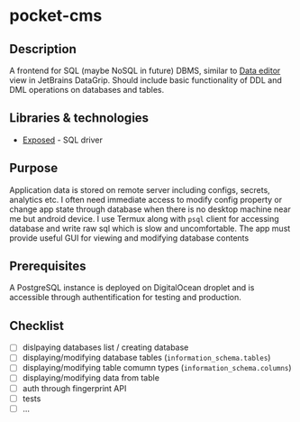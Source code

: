 # pocket-cms

## Description
A frontend for SQL (maybe NoSQL in future) DBMS, similar to [Data editor](https://www.jetbrains.com/help/datagrip/table-editor.html#) view in JetBrains DataGrip. Should include basic functionality of DDL and DML operations on databases and tables.


## Libraries & technologies
- [Exposed](https://github.com/JetBrains/Exposed) - SQL driver


## Purpose
Application data is stored on remote server including configs, secrets, analytics etc. I often need immediate access to modify config property or change app state through database when there is no desktop machine near me but android device. I use Termux along with `psql` client for accessing database and write raw sql which is slow and uncomfortable. The app must provide useful GUI for viewing and modifying database contents


## Prerequisites
A PostgreSQL instance is deployed on DigitalOcean droplet and is accessible through authentification for testing and production.

## Checklist
- [ ] dislpaying databases list / creating database
- [ ] displaying/modifying database tables (`information_schema.tables`)
- [ ] displaying/modifying table comumn types (`information_schema.columns`)
- [ ] displaying/modifying data from table
- [ ] auth through fingerprint API
- [ ] tests
- [ ] ...
